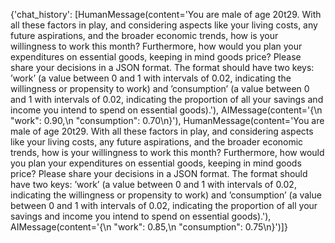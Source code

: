 {'chat_history': [HumanMessage(content='You are male of age 20t29. With all these factors in play, and considering aspects like your living costs, any future aspirations, and the broader economic trends, how is your willingness to work this month? Furthermore, how would you plan your expenditures on essential goods, keeping in mind goods price? Please share your decisions in a JSON format. The format should have two keys: ’work’ (a value between 0 and 1 with intervals of 0.02, indicating the willingness or propensity to work) and ’consumption’ (a value between 0 and 1 with intervals of 0.02, indicating the proportion of all your savings and income you intend to spend on essential goods).'), AIMessage(content='{\n  "work": 0.90,\n  "consumption": 0.70\n}'), HumanMessage(content='You are male of age 20t29. With all these factors in play, and considering aspects like your living costs, any future aspirations, and the broader economic trends, how is your willingness to work this month? Furthermore, how would you plan your expenditures on essential goods, keeping in mind goods price? Please share your decisions in a JSON format. The format should have two keys: ’work’ (a value between 0 and 1 with intervals of 0.02, indicating the willingness or propensity to work) and ’consumption’ (a value between 0 and 1 with intervals of 0.02, indicating the proportion of all your savings and income you intend to spend on essential goods).'), AIMessage(content='{\n  "work": 0.85,\n  "consumption": 0.75\n}')]}